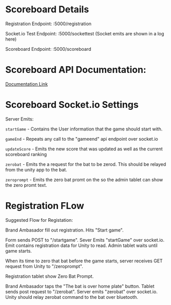 # Scoreboard Details
Registration Endpoint: :5000/registration

Socket.io Test Endpoint: :5000/sockettest (Socket emits are shown in a log here)

Scoreboard Endpoint: :5000/scoreboard


# Scoreboard API Documentation:
[Documentation Link](https://documenter.getpostman.com/view/1455983/Tzm2HxEy)

# Scoreboard Socket.io Settings
Server Emits: 

`startGame` - Contains the User information that the game should start with. 

`gameEnd` -  Repeats any call to the  "gameend" api endpoint over socket.io

`updateScore` - Emits the new score that was updated as well as the current scoreboard ranking

`zerobat` - Emits the a request for the bat to be zerod. This should be relayed from the unity app to the bat. 

`zeroprompt` - Emits the zero bat promt on the so the admin tablet can show the zero promt text. 


# Registration FLow 

Suggested Flow for Registation:

Brand Ambasador fill out registration. Hits "Start game".

Form sends POST to "/startgame". Sever Emits "startGame" over socket.io. Emit contains registration data for Unity to read. Admin tablet waits until game starts. 

When its time to zero that bat before the game starts, server receives GET request from Unity to  "/zeroprompt". 

Registration tablet show Zero Bat Prompt.

Brand Ambasador taps the "The bat is over home plate" button. Tablet sends post request to "/zerobat". Server emits "zerobat" over socket.io. Unity should relay zerobat command to the bat over bluetooth. 




